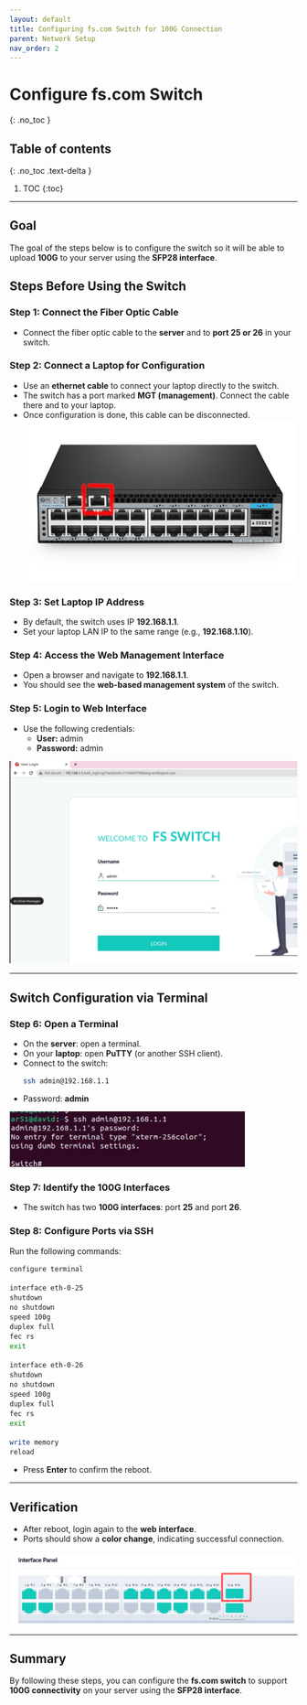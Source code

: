 ```yaml
---
layout: default
title: Configuring fs.com Switch for 100G Connection
parent: Network Setup
nav_order: 2
---
```


# Configure fs.com Switch
{: .no_toc }

## Table of contents
{: .no_toc .text-delta }

1. TOC
{:toc}

---

## Goal

The goal of the steps below is to configure the switch so it will be able to upload **100G** to your server using the **SFP28 interface**.

## Steps Before Using the Switch

### Step 1: Connect the Fiber Optic Cable

- Connect the fiber optic cable to the **server** and to **port 25 or 26** in your switch.

### Step 2: Connect a Laptop for Configuration

- Use an **ethernet cable** to connect your laptop directly to the switch.
- The switch has a port marked **MGT (management)**. Connect the cable there and to your laptop.
- Once configuration is done, this cable can be disconnected.
![Management Port Screenshot](/assets/images/configure_the_switch/switch_managment_port.png)

### Step 3: Set Laptop IP Address

- By default, the switch uses IP **192.168.1.1**.
- Set your laptop LAN IP to the same range (e.g., **192.168.1.10**).

### Step 4: Access the Web Management Interface

- Open a browser and navigate to **192.168.1.1**.
- You should see the **web-based management system** of the switch.

### Step 5: Login to Web Interface

- Use the following credentials:
  - **User:** admin
  - **Password:** admin

![web_login_screen.png](/assets/images/configure_the_switch/web_login_screen.png)

---

## Switch Configuration via Terminal

### Step 6: Open a Terminal

- On the **server**: open a terminal.
- On your **laptop**: open **PuTTY** (or another SSH client).
- Connect to the switch:
  ```bash
  ssh admin@192.168.1.1
  ```
- Password: **admin**

![ssh.png](/assets/images/configure_the_switch/ssh.png)

### Step 7: Identify the 100G Interfaces

- The switch has two **100G interfaces**: port **25** and port **26**.

### Step 8: Configure Ports via SSH

Run the following commands:

```bash
configure terminal

interface eth-0-25
shutdown
no shutdown
speed 100g
duplex full 
fec rs
exit

interface eth-0-26
shutdown
no shutdown
speed 100g
duplex full 
fec rs
exit

write memory
reload
```

- Press **Enter** to confirm the reboot.

---

## Verification

- After reboot, login again to the **web interface**.
- Ports should show a **color change**, indicating successful connection.

![port_display.png](/assets/images/configure_the_switch/port_display.png)

---

## Summary

By following these steps, you can configure the **fs.com switch** to support **100G connectivity** on your server using the **SFP28 interface**.
